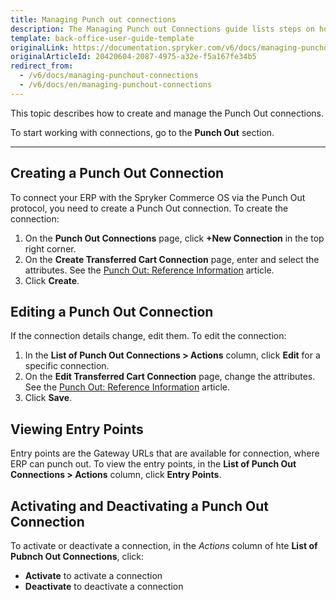 ```yaml
---
title: Managing Punch out connections
description: The Managing Punch out Connections guide lists steps on how to create, edit, view, activate and deactivate Punch out connections.
template: back-office-user-guide-template
originalLink: https://documentation.spryker.com/v6/docs/managing-punchout-connections
originalArticleId: 20420604-2087-4975-a32e-f5a167fe34b5
redirect_from:
  - /v6/docs/managing-punchout-connections
  - /v6/docs/en/managing-punchout-connections
---
```


This topic describes how to create and manage the Punch Out connections.

To start working with connections, go to the **Punch Out** section.

---
## Creating a Punch Out Connection
To connect your ERP with the Spryker Commerce OS via the Punch Out protocol, you need to create a Punch Out connection.
To create the connection:
1. On the **Punch Out Connections** page, click **+New Connection** in the top right corner.
2. On the **Create Transferred Cart Connection** page, enter and select the attributes. See the [Punch Out: Reference Information](/docs/scos/user/back-office-user-guides/{{page.version}}/punch-out/references/reference-information-punchout.html) article.
3. Click **Create**.

## Editing a Punch Out Connection
If the connection details change, edit them.
To edit the connection:
1. In the **List of Punch Out Connections > Actions** column, click **Edit** for a specific connection.
2. On the **Edit Transferred Cart Connection** page, change the attributes. See the [Punch Out: Reference Information](/docs/scos/user/back-office-user-guides/{{page.version}}/punch-out/references/reference-information-punchout.html) article.
3. Click **Save**.

## Viewing Entry Points
Entry points are the Gateway URLs that are available for connection, where ERP can punch out.
To view the entry points, in the **List of Punch Out Connections > Actions** column, click **Entry Points**.


## Activating and Deactivating a Punch Out Connection
To activate or deactivate a connection, in the *Actions* column of hte **List of Pubnch Out Connections**, click:
* **Activate** to activate a connection
* **Deactivate** to deactivate a connection


